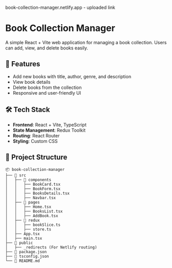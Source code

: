 book-collection-manager.netlify.app - uploaded link

# Book Collection Manager

A simple React + Vite web application for managing a book collection. Users can add, view, and delete books easily.

## 🚀 Features
- Add new books with title, author, genre, and description
- View book details
- Delete books from the collection
- Responsive and user-friendly UI

## 🛠 Tech Stack
- **Frontend**: React + Vite, TypeScript
- **State Management**: Redux Toolkit
- **Routing**: React Router
- **Styling**: Custom CSS


## 📂 Project Structure
```
📦 book-collection-manager
├── 📂 src
│   ├── 📂 components
│   │   ├── BookCard.tsx
│   │   ├── BookForm.tsx
│   │   ├── BooksDetails.tsx
│   │   ├── Navbar.tsx
│   ├── 📂 pages
│   │   ├── Home.tsx
│   │   ├── BooksList.tsx
│   │   ├── AddBook.tsx
│   ├── 📂 redux
│   │   ├── bookSlice.ts
│   │   ├── store.ts
│   ├── App.tsx
│   ├── main.tsx
├── 📂 public
│   ├── _redirects (For Netlify routing)
├── 📜 package.json
├── 📜 tsconfig.json
└── 📜 README.md
```
